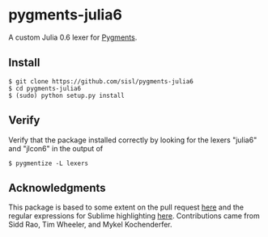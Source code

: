 # pygments-julia6

A custom Julia 0.6 lexer for [Pygments](http://pygments.org/).

## Install

    $ git clone https://github.com/sisl/pygments-julia6
    $ cd pygments-julia6
    $ (sudo) python setup.py install

## Verify

Verify that the package installed correctly by looking for the lexers "julia6" and "jlcon6" in the output of

    $ pygmentize -L lexers

## Acknowledgments

This package is based to some extent on the pull request [here](https://bitbucket.org/natashawatkins/pygments-main/src/a893dbff5bfc4359d07d222bb9c3b4a0dec062bc/pygments/lexers/julia.py?fileviewer=file-view-default) and the regular expressions for Sublime highlighting [here](https://github.com/JuliaEditorSupport/Julia-sublime/blob/master/Julia.sublime-syntax). Contributions came from Sidd Rao, Tim Wheeler, and Mykel Kochenderfer.
